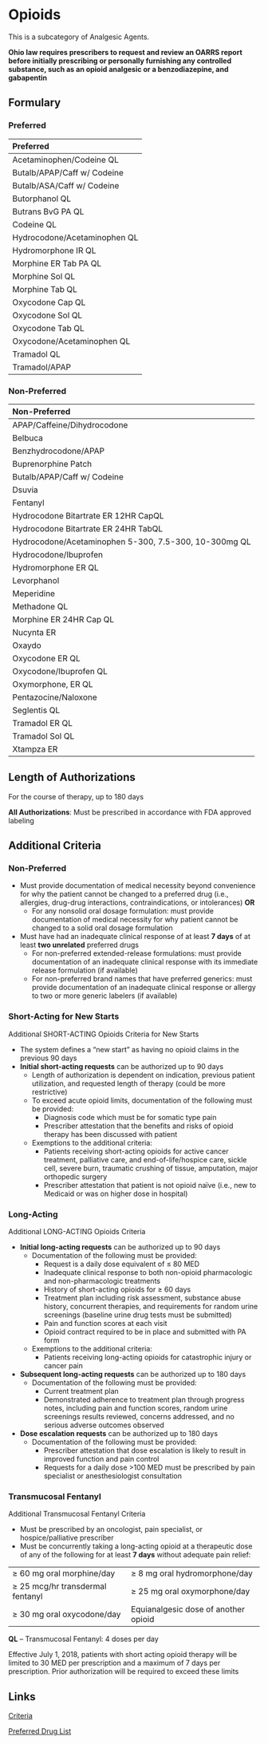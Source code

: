 # Opioids

This is a subcategory of Analgesic Agents.

**Ohio law requires prescribers to request and review an OARRS report before initially prescribing or personally furnishing any controlled substance, such as an opioid analgesic or a benzodiazepine, and gabapentin**

## Formulary

### Preferred

| Preferred                    |
| :--------------------------- |
| Acetaminophen/Codeine QL     |
| Butalb/APAP/Caff w/ Codeine  |
| Butalb/ASA/Caff w/ Codeine   |
| Butorphanol QL               |
| Butrans BvG PA QL            |
| Codeine QL                   |
| Hydrocodone/Acetaminophen QL |
| Hydromorphone IR QL          |
| Morphine ER Tab PA QL        |
| Morphine Sol QL              |
| Morphine Tab QL              |
| Oxycodone Cap QL             |
| Oxycodone Sol QL             |
| Oxycodone Tab QL             |
| Oxycodone/Acetaminophen QL   |
| Tramadol QL                  |
| Tramadol/APAP                |

### Non-Preferred

| Non-Preferred                                         |
| :---------------------------------------------------- |
| APAP/Caffeine/Dihydrocodone                           |
| Belbuca                                               |
| Benzhydrocodone/APAP                                  |
| Buprenorphine Patch                                   |
| Butalb/APAP/Caff w/ Codeine                           |
| Dsuvia                                                |
| Fentanyl                                              |
| Hydrocodone Bitartrate ER 12HR CapQL                  |
| Hydrocodone Bitartrate ER 24HR TabQL                  |
| Hydrocodone/Acetaminophen 5-300, 7.5-300, 10-300mg QL |
| Hydrocodone/Ibuprofen                                 |
| Hydromorphone ER QL                                   |
| Levorphanol                                           |
| Meperidine                                            |
| Methadone QL                                          |
| Morphine ER 24HR Cap QL                               |
| Nucynta ER                                            |
| Oxaydo                                                |
| Oxycodone ER QL                                       |
| Oxycodone/Ibuprofen QL                                |
| Oxymorphone, ER QL                                    |
| Pentazocine/Naloxone                                  |
| Seglentis QL                                          |
| Tramadol ER QL                                        |
| Tramadol Sol QL                                       |
| Xtampza ER                                            |

## Length of Authorizations

For the course of therapy, up to 180 days

**All Authorizations**: Must be prescribed in accordance with FDA approved labeling

## Additional Criteria

### Non-Preferred

-   Must provide documentation of medical necessity beyond convenience for why the patient cannot be changed to a preferred drug (i.e., allergies, drug-drug interactions, contraindications, or intolerances) **OR**
    -   For any nonsolid oral dosage formulation: must provide documentation of medical necessity for why patient cannot be changed to a solid oral dosage formulation
-   Must have had an inadequate clinical response of at least **7 days** of at least **two unrelated** preferred drugs
    -   For non-preferred extended-release formulations: must provide documentation of an inadequate clinical response with its immediate release formulation (if available)
    -   For non-preferred brand names that have preferred generics: must provide documentation of an inadequate clinical response or allergy to two or more generic labelers (if available)

### Short-Acting for New Starts

Additional SHORT-ACTING Opioids Criteria for New Starts

-   The system defines a “new start” as having no opioid claims in the previous 90 days
-   **Initial short-acting requests** can be authorized up to 90 days
    -   Length of authorization is dependent on indication, previous patient utilization, and requested length of therapy (could be more restrictive)
    -   To exceed acute opioid limits, documentation of the following must be provided:
        -   Diagnosis code which must be for somatic type pain
        -   Prescriber attestation that the benefits and risks of opioid therapy has been discussed with patient
    -   Exemptions to the additional criteria:
        -   Patients receiving short-acting opioids for active cancer treatment, palliative care, and end-of-life/hospice care, sickle cell, severe burn, traumatic crushing of tissue, amputation, major orthopedic surgery
        -   Prescriber attestation that patient is not opioid naïve (i.e., new to Medicaid or was on higher dose in hospital)

### Long-Acting

Additional LONG-ACTING Opioids Criteria

-   **Initial long-acting requests** can be authorized up to 90 days
    -   Documentation of the following must be provided:
        -   Request is a daily dose equivalent of ≤ 80 MED
        -   Inadequate clinical response to both non-opioid pharmacologic and non-pharmacologic treatments
        -   History of short-acting opioids for ≥ 60 days
        -   Treatment plan including risk assessment, substance abuse history, concurrent therapies, and requirements for random urine screenings (baseline urine drug tests must be submitted)
        -   Pain and function scores at each visit
        -   Opioid contract required to be in place and submitted with PA form
    -   Exemptions to the additional criteria:
        -   Patients receiving long-acting opioids for catastrophic injury or cancer pain
-   **Subsequent long-acting requests** can be authorized up to 180 days
    -   Documentation of the following must be provided:
        -   Current treatment plan
        -   Demonstrated adherence to treatment plan through progress notes, including pain and function scores, random urine screenings results reviewed, concerns addressed, and no serious adverse outcomes observed
-   **Dose escalation requests** can be authorized up to 180 days
    -   Documentation of the following must be provided:
        -   Prescriber attestation that dose escalation is likely to result in improved function and pain control
        -   Requests for a daily dose \>100 MED must be prescribed by pain specialist or anesthesiologist consultation

### Transmucosal Fentanyl 


Additional Transmucosal Fentanyl Criteria

-   Must be prescribed by an oncologist, pain specialist, or hospice/palliative prescriber
-   Must be concurrently taking a long-acting opioid at a therapeutic dose of any of the following for at least **7 days** without adequate pain relief:

|                                  |                                      |
| -------------------------------- | ------------------------------------ |
| ≥ 60 mg oral morphine/day        | ≥ 8 mg oral hydromorphone/day        |
| ≥ 25 mcg/hr transdermal fentanyl | ≥ 25 mg oral oxymorphone/day         |
| ≥ 30 mg oral oxycodone/day       | Equianalgesic dose of another opioid |

**QL** – Transmucosal Fentanyl: 4 doses per day

Effective July 1, 2018, patients with short acting opioid therapy will be limited to 30 MED per prescription and a maximum of 7 days per prescription. Prior authorization will be required to exceed these limits

## Links

[Criteria](https://pharmacy.medicaid.ohio.gov/sites/default/files/20221001_UPDL_Criteria_APPROVED.pdf#page=8)

[Preferred Drug List](https://pharmacy.medicaid.ohio.gov/sites/default/files/20221001_UPDL_APPROVED_.pdf#page=7)
